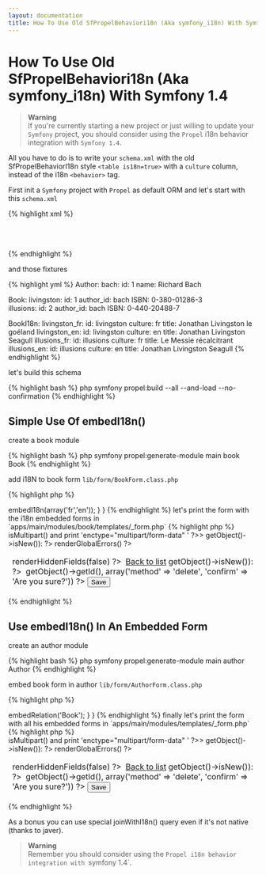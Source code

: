 ```yaml
---
layout: documentation
title: How To Use Old SfPropelBehaviori18n (Aka symfony_i18n) With Symfony 1.4
---
```


# How To Use Old SfPropelBehaviori18n (Aka symfony_i18n) With Symfony 1.4 #

>**Warning**<br /> If you're currently starting a new project or just willing to update your `Symfony` project, you should consider using the `Propel` i18n behavior integration with `Symfony 1.4`.
 
All you have to do is to write your `schema.xml` with the old SfPropelBehaviorI18n style `<table is18n=true>` with a `culture` column, instead of the i18n `<behavior>` tag.
 
First init a `Symfony` project with `Propel` as default ORM and let's start with this `schema.xml`
  
{% highlight xml %}
<?xml version="1.0" encoding="UTF-8"?>
<database defaultIdMethod="native" name="propel">
  <table name="author">
    <column name="id" type="INTEGER" primaryKey="true" required="true"/>
    <column name="name" type="VARCHAR" size="256"/>
  </table>
  <table name="book" isI18N="true" i18nTable="book_i18n">
    <column name="id" type="INTEGER" primaryKey="true" required="true"/>
    <column name="author_id" type="INTEGER" required="true"/>
    <column name="ISBN" type="VARCHAR" size="13"/>
    <foreign-key n foreignTable="author">
      <reference local="author_id" foreign="id"/>
    </foreign-key>
  </table>
  <table name="book_i18n">
    <column name="id" type="INTEGER" primaryKey="true" required="true"/>
    <column name="title" type="VARCHAR" size="45"/>
    <column name="description" type="VARCHAR" size="45"/>
    <column name="culture" type="varchar" size="7" required="true" primaryKey="true" isCulture="true" />
    <foreign-key foreignTable="book">
      <reference local="id" foreign="id"/>
    </foreign-key>
  </table>
</database>
{% endhighlight %}

and those fixtures

{% highlight yml %}
Author:
  bach:
    id: 1
    name: Richard Bach

Book:
  livingston:
    id: 1
    author_id: bach
    ISBN: 0-380-01286-3     
  illusions:
    id: 2
    author_id: bach
    ISBN: 0-440-20488-7

BookI18n:
  livingston_fr:
    id: livingston
    culture: fr
    title: Jonathan Livingston le goéland
  livingston_en: 
    id: livingston
    culture: en
    title: Jonathan Livingston Seagull
  illusions_fr:
    id: illusions
    culture: fr
    title: Le Messie récalcitrant
  illusions_en: 
    id: illusions
    culture: en
    title: Jonathan Livingston Seagull
{% endhighlight %}

let's build this schema

{% highlight bash %}
php symfony propel:build --all --and-load --no-confirmation
{% endhighlight %}

## Simple Use Of embedI18n() ## 

create a book module

{% highlight bash %}
php symfony propel:generate-module main book Book
{% endhighlight %}

add i18N to book form `lib/form/BookForm.class.php`   

{% highlight php %}
<?php
class BookForm extends BaseBookForm
{
  public function configure()
  {
    $this->embedI18n(array('fr','en'));
  }
}
{% endhighlight %}

let's print the form with the i18n embedded forms in `apps/main/modules/book/templates/_form.php`

{% highlight php %}
<?php use_stylesheets_for_form($form) ?>
<?php use_javascripts_for_form($form) ?>

<form action="<?php echo url_for('book/'.($form->getObject()->isNew() ? 'create' : 'update').(!$form->getObject()->isNew() ? '?id='.$form->getObject()->getId() : '')) ?>" method="post" <?php $form->isMultipart() and print 'enctype="multipart/form-data" ' ?>>
<?php if (!$form->getObject()->isNew()): ?>
<input type="hidden" name="sf_method" value="put" />
<?php endif; ?>
  <table>
    <tfoot>
      <tr>
        <td colspan="2">
          <?php echo $form->renderHiddenFields(false) ?>
          &nbsp;<a href="<?php echo url_for('book/index') ?>">Back to list</a>
          <?php if (!$form->getObject()->isNew()): ?>
            &nbsp;<?php echo link_to('Delete', 'book/delete?id='.$form->getObject()->getId(), array('method' => 'delete', 'confirm' => 'Are you sure?')) ?>
          <?php endif; ?>
          <input type="submit" value="Save" />
        </td>
      </tr>
    </tfoot>
    <tbody>
      <?php echo $form->renderGlobalErrors() ?>
      <?php echo $form ?>
    </tbody>
  </table>
</form>
{% endhighlight %}

## Use embedI18n() In An Embedded Form ##

create an author module

{% highlight bash %}
php symfony propel:generate-module main author Author
{% endhighlight %}

embed book form in author `lib/form/AuthorForm.class.php`

{% highlight php %}
<?php
class AuthorForm extends BaseAuthorForm
{
  public function configure()
  {
    $this->embedRelation('Book');
  }
}
{% endhighlight %}

finally let's print the form with all his embedded forms in `apps/main/modules/templates/_form.php`

{% highlight php %}
<?php use_stylesheets_for_form($form) ?>
<?php use_javascripts_for_form($form) ?>

<form action="<?php echo url_for('author/'.($form->getObject()->isNew() ? 'create' : 'update').(!$form->getObject()->isNew() ? '?id='.$form->getObject()->getId() : '')) ?>" method="post" <?php $form->isMultipart() and print 'enctype="multipart/form-data" ' ?>>
<?php if (!$form->getObject()->isNew()): ?>
<input type="hidden" name="sf_method" value="put" />
<?php endif; ?>
  <table>
    <tfoot>
      <tr>
        <td colspan="2">
          <?php echo $form->renderHiddenFields(false) ?>
          &nbsp;<a href="<?php echo url_for('author/index') ?>">Back to list</a>
          <?php if (!$form->getObject()->isNew()): ?>
            &nbsp;<?php echo link_to('Delete', 'author/delete?id='.$form->getObject()->getId(), array('method' => 'delete', 'confirm' => 'Are you sure?')) ?>
          <?php endif; ?>
          <input type="submit" value="Save" />
        </td>
      </tr>
    </tfoot>
    <tbody>
      <?php echo $form->renderGlobalErrors() ?>
      <?php echo $form ?>
    </tbody>
  </table>
</form>
{% endhighlight %}

As a bonus you can use special joinWithI18n() query even if it's not native (thanks to javer).

>**Warning**<br />Remember you should consider using the `Propel i18n behavior integration with `symfony 1.4`.    

 
 


